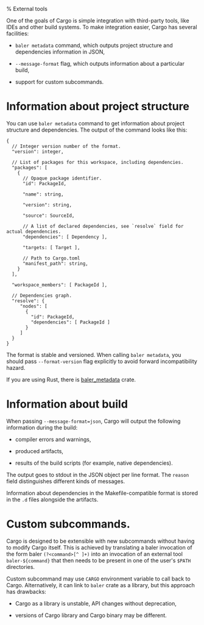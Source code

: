 % External tools

One of the goals of Cargo is simple integration with third-party tools, like
IDEs and other build systems. To make integration easier, Cargo has several
facilities:

* `baler metadata` command, which outputs project structure and dependencies
  information in JSON,

* `--message-format` flag, which outputs information about a particular build,

* support for custom subcommands.


# Information about project structure


You can use `baler metadata` command to get information about project structure
and dependencies. The output of the command looks like this:

```text
{
  // Integer version number of the format.
  "version": integer,

  // List of packages for this workspace, including dependencies.
  "packages": [
    {
      // Opaque package identifier.
      "id": PackageId,

      "name": string,

      "version": string,

      "source": SourceId,

      // A list of declared dependencies, see `resolve` field for actual dependencies.
      "dependencies": [ Dependency ],

      "targets: [ Target ],

      // Path to Cargo.toml
      "manifest_path": string,
    }
  ],

  "workspace_members": [ PackageId ],

  // Dependencies graph.
  "resolve": {
     "nodes": [
       {
         "id": PackageId,
         "dependencies": [ PackageId ]
       }
     ]
  }
}
```

The format is stable and versioned. When calling `baler metadata`, you should
pass `--format-version` flag explicitly to avoid forward incompatibility
hazard.

If you are using Rust, there is [baler_metadata] crate.

[baler_metadata]: https://crates.io/crates/baler_metadata


# Information about build

When passing `--message-format=json`, Cargo will output the following
information during the build:

* compiler errors and warnings,

* produced artifacts,

* results of the build scripts (for example, native dependencies).

The output goes to stdout in the JSON object per line format. The `reason` field
distinguishes different kinds of messages.

Information about dependencies in the Makefile-compatible format is stored in
the `.d` files alongside the artifacts.


# Custom subcommands.

Cargo is designed to be extensible with new subcommands without having to modify
Cargo itself. This is achieved by translating a baler invocation of the form
baler `(?<command>[^ ]+)` into an invocation of an external tool
`baler-${command}` that then needs to be present in one of the user's `$PATH`
directories.

Custom subcommand may use `CARGO` environment variable to call back to
Cargo. Alternatively, it can link to `baler` crate as a library, but this
approach has drawbacks:

* Cargo as a library is unstable, API changes without deprecation,

* versions of Cargo library and Cargo binary may be different.
